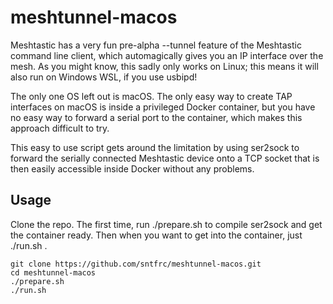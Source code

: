 # meshtunnel-macos

Meshtastic has a very fun pre-alpha --tunnel feature of the Meshtastic command line client, which automagically gives you an IP interface over the mesh.
As you might know, this sadly only works on Linux; this means it will also run on Windows WSL, if you use usbipd!

The only one OS left out is macOS. The only easy way to create TAP interfaces on macOS is inside a privileged Docker container, but you have no easy way to forward a serial port to the container, which makes this approach difficult to try.

This easy to use script gets around the limitation by using ser2sock to forward the serially connected Meshtastic device onto a TCP socket that is then easily accessible inside Docker without any problems.

## Usage
Clone the repo. The first time, run ./prepare.sh to compile ser2sock and get the container ready.
Then when you want to get into the container, just ./run.sh .

```
git clone https://github.com/sntfrc/meshtunnel-macos.git
cd meshtunnel-macos
./prepare.sh
./run.sh
```

